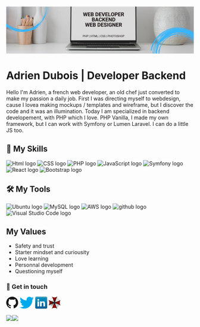 ![Cover](https://github.com/adrien-dubois/adrien-dubois/blob/main/img/2.png)

# Adrien Dubois | Developer Backend 

Hello I'm Adrien, a french web developer, an old chef just converted to make my passion a daily job. First I was directing myself to webdesign, cause I lovea making mockups / templates and wireframe, but I discover the code and it was an illumination.
Today I am specialized in backend developement, with PHP which I love. PHP Vanilla, I made my own framework, but I can work with Symfony or Lumen Laravel. I can do a little JS too.

## 🚀 My Skills

<img src="https://img.shields.io/badge/HTML5-E34F26?style=for-the-badge&logo=html5&logoColor=white" alt="Html logo" title="Html" height="25" /> <img src="https://img.shields.io/badge/CSS3-1572B6?style=for-the-badge&logo=css3&logoColor=white" alt="CSS logo" title="CSS" height="25"/> <img src="https://img.shields.io/badge/PHP-777BB4?style=for-the-badge&logo=php&logoColor=white" alt="PHP logo" title="PHP" height="25"/> <img src="https://img.shields.io/badge/JavaScript-282C34?logo=javascript&logoColor=F7DF1E" alt="JavaScript logo" title="JavaScript" height="25" /> <img src="https://img.shields.io/badge/Symfony-282C34?logo=symfony&logoColor=3DDC84" alt="Symfony logo" title="Symfony" height="25" /> <img src="https://img.shields.io/badge/React-20232A?style=for-the-badge&logo=react&logoColor=61DAFB" alt="React logo" title="React" height="25"/> <img src="https://img.shields.io/badge/Bootstrap-282C34?logo=bootstrap&logoColor=61DAFB" alt="Bootstrap logo" title="Bootstrap" height="25" /> 


## 🛠 My Tools

<img src="https://img.shields.io/badge/Ubuntu-E95420?style=for-the-badge&logo=ubuntu&logoColor=white" alt="Ubuntu logo" title="Ubuntu" height="25"/> <img src="https://img.shields.io/badge/MySQL-282C34?logo=mysql&logoColor=764ABC" alt="MySQL logo" title="MySQL" height="25" /> <img src="https://img.shields.io/badge/Amazon_AWS-232F3E?style=for-the-badge&logo=amazon-aws&logoColor=white" alt="AWS logo" title="AWS" height="25"/> <img src="https://img.shields.io/badge/github-282C34?logo=github&logoColor=F05032" alt="github logo" title="github" height="25" />  <img src="https://img.shields.io/badge/VS%20Code-282C34?logo=visual-studio-code&logoColor=007ACC" alt="Visual Studio Code logo" title="Visual Studio Code" height="25" /> 


## My Values

- Safety and trust
- Starter mindset and curiousity
- Love learning
- Personnal development
- Questioning myself

### 📱 **Get in touch**

[![GitHub](img/github.png)](https://github.com/adrien-dubois)
[![Twitter](img/twitter.png)](https://twitter.com/AdrienDuboisDev)
[![LinkedIn](img/linkedin.png)](https://www.linkedin.com/in/adrien-dubois-03/)
[![Portfolio](img/umbrella.png)](https://white-umbrella.fr)

<img align="left" src="https://github-readme-stats.vercel.app/api?username=adrien-dubois&show_icons=true&count_private=true&theme=blue-green" />  <img src="https://github-readme-stats.vercel.app/api/top-langs/?username=adrien-dubois&layout=compact&count_private=true&theme=blue-green" />



<!--
**adrien-dubois/adrien-dubois** is a ✨ _special_ ✨ repository because its `README.md` (this file) appears on your GitHub profile. -->
